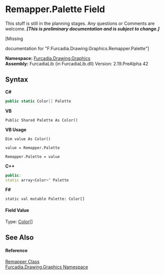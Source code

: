 # Remapper.Palette Field
This stuff is still in the planning stages. Any questions or Comments are welcome. _**\[This is preliminary documentation and is subject to change.\]**_

\[Missing <summary> documentation for "F:Furcadia.Drawing.Graphics.Remapper.Palette"\]

**Namespace:**&nbsp;<a href="N_Furcadia_Drawing_Graphics">Furcadia.Drawing.Graphics</a><br />**Assembly:**&nbsp;FurcadiaLib (in FurcadiaLib.dll) Version: 2.19.PreAlpha 42

## Syntax

**C#**<br />
``` C#
public static Color[] Palette
```

**VB**<br />
``` VB
Public Shared Palette As Color()
```

**VB Usage**<br />
``` VB Usage
Dim value As Color()

value = Remapper.Palette

Remapper.Palette = value
```

**C++**<br />
``` C++
public:
static array<Color>^ Palette
```

**F#**<br />
``` F#
static val mutable Palette: Color[]
```


#### Field Value
Type: <a href="http://msdn2.microsoft.com/en-us/library/14w97wkc" target="_blank">Color</a>[]

## See Also


#### Reference
<a href="T_Furcadia_Drawing_Graphics_Remapper">Remapper Class</a><br /><a href="N_Furcadia_Drawing_Graphics">Furcadia.Drawing.Graphics Namespace</a><br />